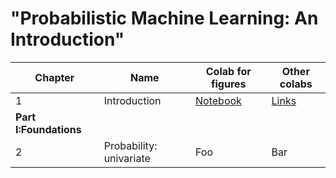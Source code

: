 # "Probabilistic Machine Learning: An Introduction"

[ch1-figures]: https://colab.research.google.com/github/probml/pyprobml/blob/master/notebooks/figures/chapter1_figures.ipynb
[ch1-other]: https://github.com/probml/pyprobml/blob/master/book1/chap1/README.md

|Chapter|Name|Colab for figures|Other colabs|
|-|----|----|----|
|1|Introduction| [Notebook][ch1-figures] | [Links][ch1-other] |
|<b>Part I:Foundations</b>|||
|2|Probability: univariate|Foo|Bar|
